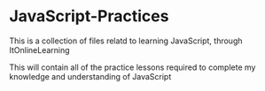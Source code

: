 # JavaScript-Practices
This is a collection of files relatd to learning JavaScript, through ItOnlineLearning

This will contain all of the practice lessons required to complete my knowledge and understanding of JavaScript
